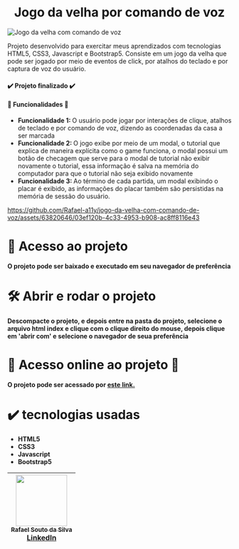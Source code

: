 <h1 align="center">Jogo da velha por comando de voz</h1>

![Jogo da velha com comando de voz](https://github.com/Rafael-a11y/jogo-da-velha-com-comando-de-voz/assets/63820646/6437fad8-676c-4af8-b003-b48348d93392#vitrinedev)

<p>Projeto desenvolvido para exercitar meus aprendizados com tecnologias HTML5, CSS3, Javascript e Bootstrap5. Consiste em um jogo da velha que pode ser jogado por meio de eventos de click,
  por atalhos do teclado e por captura de voz do usuário.
<h4>
  ✔️ Projeto finalizado ✔️
</h4>
  
<h4>🔨 Funcionalidades 🔨 </h4>

<ul>
  <li><strong>Funcionalidade 1: </strong>O usuário pode jogar por interações de clique, atalhos de teclado e por comando de voz, dizendo as coordenadas da casa a ser marcada</li>
  <li><strong>Funcionalidade 2: </strong>O jogo exibe por meio de um modal, o tutorial que explica de maneira explícita como o game funciona, o modal possui um botão de checagem que 
  serve para o modal de tutorial não exibir novamente o tutorial, essa informação é salva na memória do computador para que o tutorial não seja exibido novamente</li>
  <li><strong>Funcionalidade 3: </strong>Ao término de cada partida, um modal exibindo o placar é exibido, as informações do placar também são persistidas na memória de sessão do 
  usuário.</li>
</ul>

https://github.com/Rafael-a11y/jogo-da-velha-com-comando-de-voz/assets/63820646/03ef120b-4c33-4953-b908-ac8ff8116e43

# 📁 Acesso ao projeto

**O projeto pode ser baixado e executado em seu navegador de preferência**

# 🛠️ Abrir e rodar o projeto

**Descompacte o projeto, e depois entre na pasta do projeto, selecione o arquivo html index e clique com o clique direito do mouse, depois clique em 'abrir com' e selecione o navegador de seua preferência**

# 🚀 Acesso online ao projeto 🚀
<p><strong>O projeto pode ser acessado por <a href="https://jogo-da-velha-com-comando-de-voz.vercel.app/" target="_blank">este link.</a></strong></p>

# ✔️ tecnologias usadas
<ul>
  <li><strong>HTML5</strong></li>
  <li><strong>CSS3</strong></li>
  <li><strong>Javascript</strong></li>
  <li><strong>Bootstrap5</strong></li>
</ul>

| [<img src="https://github.com/Rafael-a11y/SeteDiasDeCodigoProgramacao/assets/63820646/c4ef5e3f-3a75-4eab-93c5-2f4b38b9b275" width=115><br><sub>Rafael Souto da Silva</sub><br><a href="https://www.linkedin.com/in/rafael-souto-da-silva-920335211/" target="_blank">LinkedIn</a>](https://www.linkedin.com/in/rafael-souto-da-silva-920335211/) |
| :---: |
